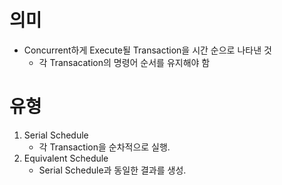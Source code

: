 # 의미
- Concurrent하게 Execute될 Transaction을 시간 순으로 나타낸 것
    - 각 Transacation의 명령어 순서를 유지해야 함

# 유형
1. Serial Schedule
    - 각 Transaction을 순차적으로 실행.
2. Equivalent Schedule
    - Serial Schedule과 동일한 결과를 생성.
